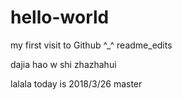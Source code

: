 # hello-world
my first visit to Github ^_^
readme_edits
 
 
 dajia hao w shi zhazhahui


lalala today is 2018/3/26
 master
